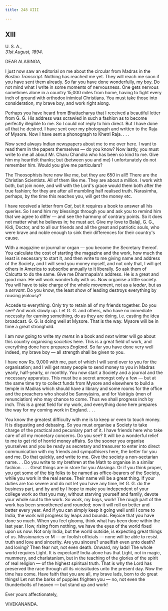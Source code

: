 ```yaml
---
title: 248 XIII

---
```

  

  


## XIII

U. S. A.,  
*31st August, 1894*.

DEAR ALASINGA,

I just now saw an editorial on me about the circular from Madras in the
*Boston Transcript*. Nothing has reached me yet. They will reach me soon
if you have sent them already. So far you have done wonderfully, my boy.
Do not mind what I write in some moments of nervousness. One gets
nervous sometimes alone in a country 15,000 miles from home, having to
fight every inch of ground with orthodox inimical Christians. You must
take those into consideration, my brave boy, and work right along.

Perhaps you have heard from Bhattacharya that I received a beautiful
letter from G. G. His address was scrawled in such a fashion as to
become perfectly illegible to me. So I could not reply to him direct.
But I have done all that he desired. I have sent over my photograph and
written to the Raja of Mysore. Now I have sent a phonograph to Khetri
Raja. . . .

Now send always Indian newspapers about me to me over here. I want to
read them in the papers themselves — do you know? Now lastly, you must
write to me all about Mr. Charu Chandra who has been so kind to me. Give
him my heartfelt thanks; but (between you and me) I unfortunately do not
remember him. Would you give me particulars?

The Theosophists here now like me, but they are 650 in all!! There are
the Christian Scientists. All of them like me. They are about a million.
I work with both, but join none, and will with the Lord's grace would
them both after the true fashion; for they are after all mumbling half
realised truth. Narasimha, perhaps, by the time this reaches you, will
get the money etc.

I have received a letter from *Cat*, but it requires a book to answer
all his queries. So I send him my blessings through you and ask you to
remind him that we agree to differ — and see the harmony of contrary
points. So it does not matter what he believes in; he must act. Give my
love to Balaji, G. G., Kidi, Doctor, and to all our friends and all the
great and patriotic souls, who were brave and noble enough to sink their
differences for their country's cause.

With a magazine or journal or organ — you become the Secretary thereof.
You calculate the cost of starting the magazine and the work, how much
the least is necessary to start it, and then write to me giving name and
address of the Society, and I will send you money myself, and not only
that, I will get others in America to subscribe annually to it
liberally. So ask them of Calcutta to do the same. Give me Dharmapala's
address. He is a great and good man. He will work wonderfully with us.
Now organise a little society. You will have to take charge of the whole
movement, not as a *leader*, but as a *servant*. Do you know, the least
show of leading destroys everything by rousing jealousy?

Accede to everything. Only try to retain all of my friends together. Do
you see? And work slowly up. Let G. G. and others, who have no immediate
necessity for earning something, do as they are doing, i.e. casting the
idea broadcast. G. G. is doing well at Mysore. That is the way. Mysore
will be in time a great stronghold.

I am now going to write my *mems* in a book and *next* winter will go
about this country organising *societies* here. This is a great field of
work, and everything done here prepares *England*. So far you have done
very well indeed, my brave boy — all strength shall be given to you.

I have now Rs. 9,000 with me, part of which I will send over to you for
the organisation; and I will get many people to send money to you in
Madras yearly, half-yearly, or monthly. You now start a Society and a
journal and the necessary apparatus. This must be a secret amongst only
a few — but at the same time try to collect funds from Mysore and
elsewhere to build a temple in Madras which should have a library and
some rooms for the office and the preachers who should be Sannyāsins,
and for Vairāgis (men of renunciation) who may chance to come. Thus we
shall progress inch by inch. This is a great field for my work, and
everything done here prepares the way for my coming work in England. . .
.

You know the greatest difficulty with me is to keep or even to touch
money. It is disgusting and debasing. So you must organise a Society to
take charge of the practical and pecuniary part of it. I have friends
here who take care of all my monetary concerns. Do you see? It will be a
wonderful relief to me to get rid of horrid money affairs. So the sooner
you organise yourselves and you be ready as secretary and treasurer to
enter into direct communication with my friends and sympathisers here,
the better for you and me. Do that quickly, and write to me. Give the
society a non-sectarian name. . . Do you write to my brethren at the
Math to organise in a similar fashion. . . . Great things are in store
for you Alasinga. Or if you think proper, you get some of the big folks
to be named as office-bearers of the Society, while you work in the real
sense. Their name will be a great thing. If your duties are too severe
and do not let you have any time, let G. G. do the business part, and by
and by I hope to make you independent of your college work so that you
may, without starving yourself and family, devote your whole soul to the
work. So work, my boys, work! The rough part of the work has been
smoothened and rounded; now it will roll on better and better every
year. And if you can simply keep it going well until I come to India,
the work will progress by leaps and bounds. Rejoice that you have done
so much. When you feel gloomy, think what has been done within the last
year. How, rising from nothing, we have the eyes of the world fixed upon
us now. Not only India, but the world outside, is expecting great things
of us. Missionaries or M — or foolish officials — none will be able to
resist truth and love and sincerity. Are you sincere? unselfish even
unto death? and loving? Then fear not, not even death. Onward, my lads!
The whole world requires Light. It is expectant! India alone has that
Light, not in magic, mummery, and charlatanism, but in the teaching of
the glories of the spirit of real religion — of the highest spiritual
truth. That is why the Lord has preserved the race through all its
vicissitudes unto the present day. Now the time has come. Have faith
that you are all, my brave lads, born to do great things! Let not the
barks of puppies frighten you — no, not even the thunderbolts of heaven
— but stand up and work!

Ever yours affectionately,

VIVEKANANDA.